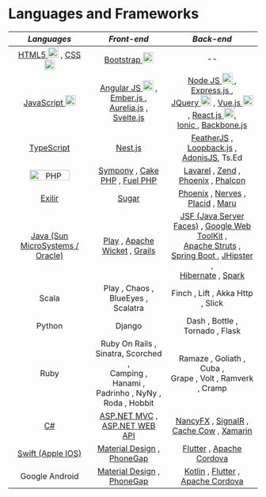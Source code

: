 # Languages and Frameworks


| ***Languages*** | ***Front-end*** | ***Back-end*** |
| :---: | :---: | :---: |
| <a href="https://www.w3.org/TR/html5/" title="HTML5"> HTML5 <img src="https://github.com/tomchen/stack-icons/blob/master/logos/html-5.svg" alt="HTML5" width="21px" height="21px"></a> , <a href="https://www.w3.org/TR/CSS/" title="CSS3"> CSS <img src="https://github.com/tomchen/stack-icons/blob/master/logos/css-3.svg" alt="CSS3" width="21px" height="21px"></a> | <a href="https://getbootstrap.com/" title="Bootstrap"> Bootstrap <img src="https://github.com/tomchen/stack-icons/blob/master/logos/bootstrap.svg" alt="Bootstrap" width="21px" height="21px"></a> | -- |
| <a href="https://developer.mozilla.org/en-US/docs/Web/JavaScript" title="JavaScript"> JavaScript <img src="https://github.com/tomchen/stack-icons/blob/master/logos/javascript.svg" alt="JavaScript" width="21px" height="21px"></a> | <a href="https://angular.io/" title="Angular"> Angular JS <img src="https://github.com/tomchen/stack-icons/blob/master/logos/angular-icon.svg" alt="Angular" width="21px" height="21px"></a> , <a href="https://emberjs.com/"> Ember.js </a> , <br> <a href="https://aurelia.io/"> Aurelia.js</a> , <a href="https://svelte.dev/"> Svelte.js </a> | <a href="https://nodejs.org/" title="Node.js"> Node JS <img src="https://github.com/tomchen/stack-icons/blob/master/logos/nodejs-icon.svg" alt="Node.js" width="21px" height="21px"> , <a href="https://developer.mozilla.org/pt-BR/docs/Learn/Server-side/Express_Nodejs/Introduction"> Express.js </a> , <br> </a> <a href="https://jquery.com/" title="jQuery"> JQuery <img src="https://github.com/tomchen/stack-icons/blob/master/logos/jquery-icon.svg" alt="jQuery" width="21px" height="21px"></a> , <a href="https://vuejs.org/"> Vue.js <img src="https://github.com/tomchen/stack-icons/blob/master/logos/vue.svg" alt="Vue,js" width="21px" height="21px"></a> , <a href="https://pt-br.reactjs.org/"> React.js <img src="https://github.com/tomchen/stack-icons/blob/master/logos/react.svg" alt="React.js" width="21px" height="21px"></a>, <br> <a href="https://ionicframework.com/"> Ionic </a> , <a href="https://backbonejs.org/"> Backbone.js </a> |  
| <a href="https://www.typescriptlang.org/"> TypeScript</a> | <a href="https://nextjs.org/"> Nest.js</a> | <a href="https://feathersjs.com/"> FeatherJS</a> , <a href="https://loopback.io/"> Loopback.js</a> , <a href="https://adonisjs.com/"> AdonisJS</a>, <a ref="https://tsed.io/"> Ts.Ed</a> |
| <a href="https://php.net/" title="PHP"><img src="https://github.com/tomchen/stack-icons/blob/master/logos/php.svg" alt="PHP" width="81px" height="21px"></a> | <a href="https://symfony.com/"> Sympony</a> , <a href="https://cakephp.org/"> Cake PHP</a> , <a href="https://fuelphp.com/"> Fuel PHP</a> | <a href="https://laravel.com/"> Lavarel</a> , <a href="https://www.zend.com/"> Zend</a> , <a href="https://www.phoenixframework.org/"> Phoenix</a> , <a href="https://phalcon.io/en-us"> Phalcon</a> | 
| <a href="https://elixir-lang.org/"> Exilir</a> | <a href="https://sugar-framework.github.io/"> Sugar</a> | <a href="https://www.phoenixframework.org/"> Phoenix</a> , <a href="https://www.nerves-project.org/"> Nerves</a> , <a href="https://hexdocs.pm/placid/readme.html"> Placid</a> , <a href="https://maru.readme.io/docs"> Maru</a> |
| <a href="https://docs.oracle.com/javase/8/docs/technotes/guides/language/index.html"> Java (Sun MicroSystems / Oracle)</a> | <a href="https://www.playframework.com/"> Play</a> , <a href="https://wicket.apache.org/"> Apache Wicket</a> , <a href="https://grails.org/"> Grails</a> | <a href="https://www.oracle.com/java/technologies/javaserverfaces.html"> JSF (Java Server Faces)</a> , <a href="http://www.gwtproject.org/"> Google Web ToolKit</a> , <br> <a href="https://struts.apache.org/"> Apache Struts</a> , <a href="https://spring.io/projects/spring-boot"> Spring Boot </a> , <a href="https://www.jhipster.tech/"> JHipster</a> , <br> <a href="https://hibernate.org/"> Hibernate</a> , <a href="https://sparkjava.com/"> Spark</a> |
| Scala | Play , Chaos , BlueEyes , Scalatra | Finch , Lift , Akka Http , Slick |
| Python | Django | Dash , Bottle , Tornado , Flask |
| Ruby | Ruby On Rails , Sinatra, Scorched , <br> Camping , Hanami , Padrinho , NyNy , <br> Roda , Hobbit | Ramaze , Goliath , Cuba , <br> Grape , Volt , Ramverk , Cramp |
| <a href="https://docs.microsoft.com/pt-br/dotnet/csharp/"> C#</a> | <a href="http://www.asp.net/mvc"> ASP.NET MVC</a> , <a href="http://www.asp.net/web-api"> ASP.NET WEB API</a> | <a href="http://nancyfx.org/"> NancyFX</a> , <a href="http://www.asp.net/signalr"> SignaIR</a> , <a href="https://github.com/aliostad/CacheCow"> Cache Cow</a> , <a href="https://dotnet.microsoft.com/apps/xamarin"> Xamarin</a> |
| <a href="https://www.apple.com/swift/"> Swift (Apple IOS)</a> |  <a href="https://material.io/design"> Material Design</a> , <a href="https://blog.phonegap.com/update-for-customers-using-phonegap-and-phonegap-build-cc701c77502c"> PhoneGap</a> | <a href="https://flutter.dev/"> Flutter</a> , <a href="https://cordova.apache.org/"> Apache Cordova</a> |
| Google Android |  <a href="https://material.io/design"> Material Design</a> , <a href="https://blog.phonegap.com/update-for-customers-using-phonegap-and-phonegap-build-cc701c77502c"> PhoneGap</a> | <a href="https://developer.android.com/kotlin"> Kotlin</a> , <a href="https://flutter.dev/"> Flutter</a> , <a href="https://cordova.apache.org/"> Apache Cordova</a> |

